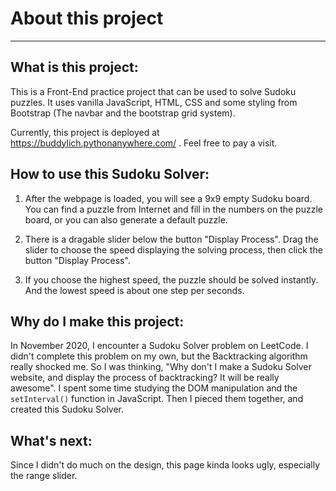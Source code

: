 # About this project

--------------

## What is this project:
This is a Front-End practice project that can be used to solve Sudoku puzzles. It uses vanilla JavaScript, HTML, CSS and some styling from Bootstrap (The navbar and the bootstrap grid system).

Currently, this project is deployed at https://buddylich.pythonanywhere.com/ . Feel free to pay a visit.


## How to use this Sudoku Solver:
1. After the webpage is loaded, you will see a 9x9 empty Sudoku board. You can find a puzzle from Internet and fill in the numbers on the puzzle board, or you can also generate a default puzzle.

2. There is a dragable slider below the button "Display Process". Drag the slider to choose the speed displaying the solving process, then click the button "Display Process". 

3. If you choose the highest speed, the puzzle should be solved instantly. And the lowest speed is about one step per seconds.


## Why do I make this project:

In November 2020, I encounter a Sudoku Solver problem on LeetCode. I didn't complete this problem on my own, but the Backtracking algorithm really shocked me. 
So I was thinking, "Why don't I make a Sudoku Solver website, and display the process of backtracking? It will be really awesome".
I spent some time studying the DOM manipulation and the `setInterval()` function in JavaScript. Then I pieced them together, and created this Sudoku Solver.


## What's next:

Since I didn't do much on the design, this page kinda looks ugly, especially the range slider.
